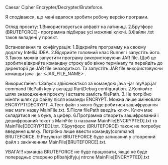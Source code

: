 Caesar Cipher Encrypter/Decrypter/Bruteforce.

Я сподіваюся, що мені вдалося зробити робочу версію програми.

Oгляд проєкту:
1.Використовується алфавіт на латиниці.
2.Брутфорс (BRUTEFORCE)- программа підбирає усі можливі ключі.
3.Файли .txt таков вкладені у проєкт.

Встановлення та конфігурація:
1.Відкрийте программу на своєму додатку IntelliJ IDEA.
2.Відкрийте головний клас Runner і запустіть його.
3.Також можна запустити програму використовуючи JAR file. Щоб це зробити відкрийте командну строку або вікно терміналу
та перейдіть до директорії де JAR file знаходиться. Та запустіть JAR file використовуючи команди
 java -jar <JAR_FILE_NAME> <command> <filePath> <key>.

Використання:
1.Запуск здійснюється за командою java -jar myApp.jar command filePath key у вкладці Run\Debug configuration.
2.Копіюйте шлях знаходження проєкту і вставте замість filePath.
3.Не потрібно міняти шлях до файлу після команди ENCRYPT. Можна лише змінювати ENCRYPT\DECRYPT.
4.Тест файл з якого буде робитися зашифрування має мати назву MainFile.txt.
5.Після filePath введіть ключ. Ключ має складатися не з букв, а цифер.
6.Программа створить зашифрований і дешифрований текст з MainFile із назвами MainFile[ENCRYPTED].txt тв MainFile[DECRYPTED].txt.
7.Брутфорс (BRUTEFORCE) також не потребує введення шляху. Потрібно лише ввести команду(command) BRUTEFORCE.
9.Результат BRUTEFORCE буде записаний у створений файл з закінченням MainFile[BRUTEFORCE].txt.

УВАГА!!! команда BRUTEFORCE не буде працювати, якщо не буде попередньо створено pfibahjdfyjuj ntrcne MainFile[ENCRYPTED].txt
